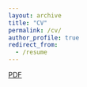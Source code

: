 ```yaml
---
layout: archive
title: "CV"
permalink: /cv/
author_profile: true
redirect_from:
  - /resume
---
```


[PDF](https://f-edwards.github.io/files/edwards-cv.pdf)